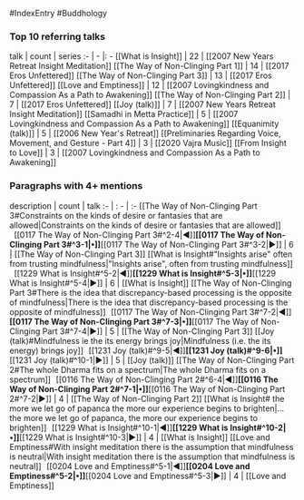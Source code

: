 #IndexEntry #Buddhology

### Top 10 referring talks
talk | count | series
:- | - |: -
[[What is Insight]] | 22 | [[2007 New Years Retreat Insight Meditation]]
[[The Way of Non-Clinging Part 1]] | 14 | [[2017 Eros Unfettered]]
[[The Way of Non-Clinging Part 3]] | 13 | [[2017 Eros Unfettered]]
[[Love and Emptiness]] | 12 | [[2007 Lovingkindness and Compassion As a Path to Awakening]]
[[The Way of Non-Clinging Part 2]] | 7 | [[2017 Eros Unfettered]]
[[Joy (talk)]] | 7 | [[2007 New Years Retreat Insight Meditation]]
[[Samadhi in Metta Practice]] | 5 | [[2007 Lovingkindness and Compassion As a Path to Awakening]]
[[Equanimity (talk)]] | 5 | [[2006 New Year's Retreat]]
[[Preliminaries Regarding Voice, Movement, and Gesture - Part 4]] | 3 | [[2020 Vajra Music]]
[[From Insight to Love]] | 3 | [[2007 Lovingkindness and Compassion As a Path to Awakening]]

### Paragraphs with 4+ mentions
description | count | talk
:- | : - | :-
[[The Way of Non-Clinging Part 3#Constraints on the kinds of desire or fantasies that are allowed\|Constraints on the kinds of desire or fantasies that are allowed]] &nbsp;&nbsp;[[0117 The Way of Non-Clinging Part 3#^2-4\|◀]]**[[0117 The Way of Non-Clinging Part 3#^3-1\|•]]**[[0117 The Way of Non-Clinging Part 3#^3-2\|▶]] | 6 | [[The Way of Non-Clinging Part 3]]
[[What is Insight#"Insights arise" often from trusting mindfulness\|"Insights arise", often from trusting mindfulness]] &nbsp;&nbsp;[[1229 What is Insight#^5-2\|◀]]**[[1229 What is Insight#^5-3\|•]]**[[1229 What is Insight#^5-4\|▶]] | 6 | [[What is Insight]]
[[The Way of Non-Clinging Part 3#There is the idea that discrepancy-based processing is the opposite of mindfulness\|There is the idea that discrepancy-based processing is the opposite of mindfulness]] &nbsp;&nbsp;[[0117 The Way of Non-Clinging Part 3#^7-2\|◀]]**[[0117 The Way of Non-Clinging Part 3#^7-3\|•]]**[[0117 The Way of Non-Clinging Part 3#^7-4\|▶]] | 5 | [[The Way of Non-Clinging Part 3]]
[[Joy (talk)#Mindfulness ie the its energy brings joy\|Mindfulness (i.e. the its energy) brings joy]] &nbsp;&nbsp;[[1231 Joy (talk)#^9-5\|◀]]**[[1231 Joy (talk)#^9-6\|•]]**[[1231 Joy (talk)#^10-1\|▶]] | 5 | [[Joy (talk)]]
[[The Way of Non-Clinging Part 2#The whole Dharma fits on a spectrum\|The whole Dharma fits on a spectrum]] &nbsp;&nbsp;[[0116 The Way of Non-Clinging Part 2#^6-4\|◀]]**[[0116 The Way of Non-Clinging Part 2#^7-1\|•]]**[[0116 The Way of Non-Clinging Part 2#^7-2\|▶]] | 4 | [[The Way of Non-Clinging Part 2]]
[[What is Insight# the more we let go of papanca the more our experience begins to brighten\|... the more we let go of papanca, the more our experience begins to brighten]] &nbsp;&nbsp;[[1229 What is Insight#^10-1\|◀]]**[[1229 What is Insight#^10-2\|•]]**[[1229 What is Insight#^10-3\|▶]] | 4 | [[What is Insight]]
[[Love and Emptiness#With insight meditation there is the assumption that mindfulness is neutral\|With insight meditation there is the assumption that mindfulness is neutral]] &nbsp;&nbsp;[[0204 Love and Emptiness#^5-1\|◀]]**[[0204 Love and Emptiness#^5-2\|•]]**[[0204 Love and Emptiness#^5-3\|▶]] | 4 | [[Love and Emptiness]]

